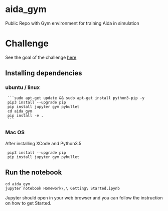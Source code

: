 # aida_gym
Public Repo with Gym environment for training Aida in simulation

# Challenge

See the goal of the challenge [here](https://docs.google.com/document/d/1XUVIDvSmAYZBO2ANfjU7D1XXT4yvY1EcyjS3YgeVnL8/edit?usp=sharing)

## Installing dependencies 

### ubuntu / linux
     ```sudo apt-get update && sudo apt-get install python3-pip -y
     pip3 install --upgrade pip
     pip install jupyter gym pybullet
     cd aida_gym
     pip install -e .
     ```

### Mac OS 
 After installing XCode and Python3.5

     pip3 install --upgrade pip
     pip install jupyter gym pybullet

## Run the notebook 

```
cd aida_gym
jupyter notebook Homework\,\ Getting\ Started.ipynb 
```

Jupyter should open in your web browser and you can follow the instruction on how to get Started.

     



